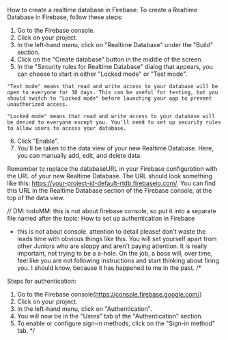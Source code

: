 
How to create a realtime database in Firebase:
To create a Realtime Database in Firebase, follow these steps:

  1. Go to the Firebase console.
  2. Click on your project.
  3. In the left-hand menu, click on "Realtime Database" under the "Build" section.
  4. Click on the "Create database" button in the middle of the screen.
  5. In the "Security rules for Realtime Database" dialog that appears, you can choose to start in either "Locked mode" or "Test mode".

    "Test mode" means that read and write access to your database will be open to everyone for 30 days. This can be useful for testing, but you should switch to "Locked mode" before launching your app to prevent unauthorized access.

    "Locked mode" means that read and write access to your database will be denied to everyone except you. You'll need to set up security rules to allow users to access your database.

  6. Click "Enable".
  7. You'll be taken to the data view of your new Realtime Database. Here, you can manually add, edit, and delete data.

Remember to replace the databaseURL in your Firebase configuration with the URL of your new Realtime Database. The URL should look something like this: https://your-project-id-default-rtdb.firebaseio.com/. 
You can find this URL in the Realtime Database section of the Firebase console, at the top of the data view.


// DM: todoMM: this is not about firebase console, so put it into a separate file named after the topic: How to set up authentication in Firebase
* this is not about console. attention to detail please! don't waste the leads time with obvious things like this. You will set yourself apart from other Juniors who are sloppy and aren't paying attention. It is really important, not trying to be a a-hole. On the job, a boss will, over time, feel like you are not following instructions and start thinking about firing you. I should know, because it has happened to me in the past. 
 /*

Steps for authentication:
  1. Go to the Firebase console(https://console.firebase.google.com/)
  2. Click on your project.
  3. In the left-hand menu, click on "Authentication".
  4. You will now be in the "Users" tab of the "Authentication" section.
  5. To enable or configure sign-in methods, click on the "Sign-in method" tab.
*/
